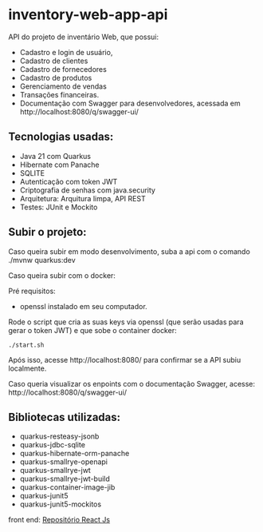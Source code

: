 # inventory-web-app-api

API do projeto de inventário Web, que possui: 
 - Cadastro e login de usuário, 
 - Cadastro de clientes
 - Cadastro de fornecedores 
 - Cadastro de produtos
 - Gerenciamento de vendas
 - Transações financeiras.
 - Documentação com Swagger para desenvolvedores, acessada em http://localhost:8080/q/swagger-ui/

## Tecnologias usadas: 
- Java 21 com Quarkus
- Hibernate com Panache
- SQLITE
- Autenticação com token JWT
- Criptografia de senhas com java.security
- Arquitetura: Arquitura limpa, API REST
- Testes: JUnit e Mockito

## Subir o projeto:
Caso queira subir em modo desenvolvimento, suba a api com o comando ./mvnw quarkus:dev

Caso queira subir com o docker:

Pré requisitos: 
- openssl instalado em seu computador.

Rode o script que cria as suas keys via openssl (que serão usadas para gerar o token JWT) e que sobe o container docker:
```
./start.sh
```

Após isso, acesse http://localhost:8080/ para confirmar se a API subiu localmente.

Caso queria visualizar os enpoints com o documentação Swagger, acesse:
http://localhost:8080/q/swagger-ui/


## Bibliotecas utilizadas:
- quarkus-resteasy-jsonb
- quarkus-jdbc-sqlite
- quarkus-hibernate-orm-panache
- quarkus-smallrye-openapi
- quarkus-smallrye-jwt
- quarkus-smallrye-jwt-build
- quarkus-container-image-jib
- quarkus-junit5
- quarkus-junit5-mockitos

front end: 
[Repositório React Js](https://github.com/gustavokra/inventarioweb)
